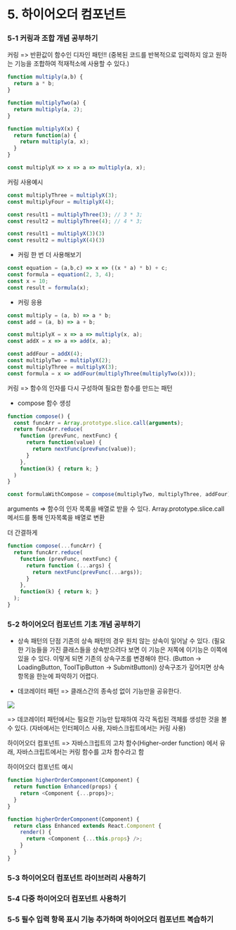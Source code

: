 # 5. 하이어오더 컴포넌트

### 5-1 커링과 조합 개념 공부하기
커링 => 반환값이 함수인 디자인 패턴!! (중복된 코드를 반복적으로 입력하지 않고 원하는 기능을 조합하여 적재적소에 사용할 수 있다.)
```js
function multiply(a,b) {
  return a * b;
}
```

```js
function multiplyTwo(a) {
  return multiply(a, 2);
}
```

```js
function multiplyX(x) {
  return function(a) {
    return multiply(a, x);
  }
}
```

```js
const multiplyX => x => a => multiply(a, x);
```

커링 사용예시
```js
const multiplyThree = multiplyX(3);
const multiplyFour = multiplyX(4);

const result1 = multiplyThree(3); // 3 * 3;
const result2 = multiplyThree(4); // 4 * 3;
```

```js
const result1 = multiplyX(3)(3)
const result2 = multiplyX(4)(3)
```

* 커링 한 번 더 사용해보기
```js
const equation = (a,b,c) => x => ((x * a) * b) + c;
const formula = equation(2, 3, 4);
const x = 10;
const result = formula(x);
```

* 커링 응용
```js
const multiply = (a, b) => a * b;
const add = (a, b) => a + b;

const multiplyX = x => a => multiply(x, a);
const addX = x => a => add(x, a);

const addFour = addX(4);
const multiplyTwo = multiplyX(2);
const multiplyThree = multiplyX(3);
const formula = x => addFour(multiplyThree(multiplyTwo(x)));
```

커링 => 함수의 인자를 다시 구성하여 필요한 함수를 만드는 패턴

* compose 함수 생성
```js
function compose() {
  const funcArr = Array.prototype.slice.call(arguments);
  return funcArr.reduce(
    function (prevFunc, nextFunc) {
      return function(value) {
        return nextFunc(prevFunc(value));
      }
    },
    function(k) { return k; }
  )
}

const formulaWithCompose = compose(multiplyTwo, multiplyThree, addFour);
```

arguments => 함수의 인자 목록을 배열로 받을 수 있다.
Array.prototype.slice.call 메서드를 통해 인자목록을 배열로 변환

더 간결하게
```js
function compose(...funcArr) {
  return funcArr.reduce(
    function (prevFunc, nextFunc) {
      return function (...args) {
        return nextFunc(prevFunc(...args));
      }
    },
    function(k) { return k; }
  );
}
```

### 5-2 하이어오더 컴포넌트 기초 개념 공부하기
* 상속 패턴의 단점
기존의 상속 패턴의 경우 원치 않는 상속이 일어날 수 있다. (필요한 기능들을 가진 클래스들을 상속받으려다 보면 이 기능은 저쪽에 이기능은 이쪽에 있을 수 있다. 이렇게 되면 기존의 상속구조를 변경해야 한다. (Button -> LoadingButton, ToolTipButton -> SubmitButton))
상속구조가 깊어지면 상속 항목을 한눈에 파악하기 어렵다.

* 데코레이터 패턴
=> 클래스간의 종속성 없이 기능만을 공유한다.  
<img src="https://www.notion.so/image/https%3A%2F%2Fs3-us-west-2.amazonaws.com%2Fsecure.notion-static.com%2F3b68cd1a-0d0c-41a0-a591-969842beac07%2FUntitled.png?table=block&id=828ba384-7d5f-4c25-a1b2-46a33f9ce5ea&spaceId=359809db-cb83-47c2-9cce-0c45f96418ab&width=2000&userId=56059f96-1ce0-4d35-87f6-3200db26ea2a&cache=v2">

=> 데코레이터 패턴에서는 필요한 기능만 탑재하여 각각 독립된 객체를 생성한 것을 볼 수 있다. (자바에서는 인터페이스 사용, 자바스크립트에서는 커링 사용)

하이어오더 컴포넌트 => 자바스크립트의 고차 함수(Higher-order function) 에서 유래, 자바스크립트에서는 커링 함수를 고차 함수라고 함

하이어오더 컴포넌트 예시
```js
function higherOrderComponent(Component) {
  return function Enhanced(props) {
    return <Component {...props}>;
  }
}

function higherOrderComponent(Component) {
  return class Enhanced extends React.Component {
    render() {
      return <Component {...this.props} />;
    }
  }
}
```

### 5-3 하이어오더 컴포넌트 라이브러리 사용하기

### 5-4 다중 하이어오더 컴포넌트 사용하기

### 5-5 필수 입력 항목 표시 기능 추가하며 하이어오더 컴포넌트 복습하기
